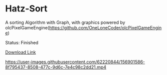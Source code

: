 # Hatz-Sort
A sorting Algorithm with Graph, with graphics powered by olcPixelGameEngine(https://github.com/OneLoneCoder/olcPixelGameEngine)

Status: Finished

[Download Link](https://github.com/blindeyethe/Hatz-Sort/raw/main/Sorting%20Algorithm/Release/Sorting%20Algorithm.exe)

https://user-images.githubusercontent.com/62220844/156901586-8f795437-8508-477c-9d6c-7e4c98c2dd21.mp4
